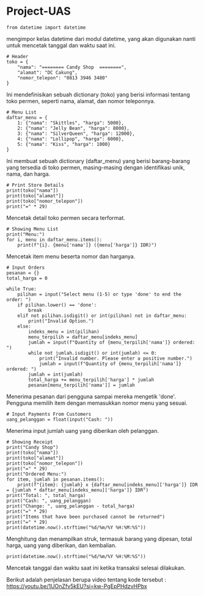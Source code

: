 # Project-UAS

    from datetime import datetime

mengimpor kelas datetime dari modul datetime, yang akan digunakan nanti untuk mencetak tanggal dan waktu saat ini.

    # Header
    toko = {
        "nama": "======== Candy Shop  ========",
        "alamat": "DC Cakung",
        "nomor_telepon": "0813 3946 3480"
    }

Ini mendefinisikan sebuah dictionary (toko) yang berisi informasi tentang toko permen, seperti nama, alamat, dan nomor teleponnya.

    # Menu List
    daftar_menu = {
        1: {"nama": "Skittles", "harga": 5000},
        2: {"nama": "Jelly Bean", "harga": 8000},
        3: {"nama": "SilverQueen", "harga": 12000},
        4: {"nama": "Lollipop", "harga": 6000},
        5: {"nama": "Kiss", "harga": 1000}
    }

Ini membuat sebuah dictionary (daftar_menu) yang berisi barang-barang yang tersedia di toko permen, masing-masing dengan identifikasi unik, nama, dan harga.

    # Print Store Details
    print(toko["nama"])
    print(toko["alamat"])
    print(toko["nomor_telepon"])
    print("=" * 29)

Mencetak detail toko permen secara terformat.

    # Showing Menu List
    print("Menu:")
    for i, menu in daftar_menu.items():
        print(f"{i}. {menu['nama']} ({menu['harga']} IDR)")

Mencetak item menu beserta nomor dan harganya.

    # Input Orders
    pesanan = {}
    total_harga = 0

    while True:
        pilihan = input("Select menu (1-5) or type 'done' to end the order: ")
        if pilihan.lower() == 'done':
            break
        elif not pilihan.isdigit() or int(pilihan) not in daftar_menu:
            print("Invalid Option.")
        else:
            indeks_menu = int(pilihan)
            menu_terpilih = daftar_menu[indeks_menu]
            jumlah = input(f"Quantity of {menu_terpilih['nama']} ordered: ")
            while not jumlah.isdigit() or int(jumlah) <= 0:
                print("Invalid number. Please enter a positive number.")
                jumlah = input(f"Quantity of {menu_terpilih['nama']} ordered: ")
            jumlah = int(jumlah)
            total_harga += menu_terpilih['harga'] * jumlah
            pesanan[menu_terpilih['nama']] = jumlah

Menerima pesanan dari pengguna sampai mereka mengetik 'done'. Pengguna memilih item dengan memasukkan nomor menu yang sesuai.

    # Input Payments From Customers
    uang_pelanggan = float(input("Cash: "))

Menerima input jumlah uang yang diberikan oleh pelanggan.

    # Showing Receipt
    print("Candy Shop")
    print(toko["nama"])
    print(toko["alamat"])
    print(toko["nomor_telepon"])
    print("=" * 29)
    print("Ordered Menu:")
    for item, jumlah in pesanan.items():
        print(f"{item}: {jumlah} x {daftar_menu[indeks_menu]['harga']} IDR = {jumlah * daftar_menu[indeks_menu]['harga']} IDR")
    print("Total: ", total_harga)
    print("Cash: ", uang_pelanggan)
    print("Change: ", uang_pelanggan - total_harga)
    print("=" * 29)
    print("Items that have been purchased cannot be returned")
    print("=" * 29)
    print(datetime.now().strftime("%d/%m/%Y %H:%M:%S"))

Menghitung dan menampilkan struk, termasuk barang yang dipesan, total harga, uang yang diberikan, dan kembalian.

    print(datetime.now().strftime("%d/%m/%Y %H:%M:%S"))

Mencetak tanggal dan waktu saat ini ketika transaksi selesai dilakukan.

Berikut adalah penjelasan berupa video tentang kode tersebut : https://youtu.be/1UOnZfv5kEU?si=kw-PgEpPHdzvHPbx